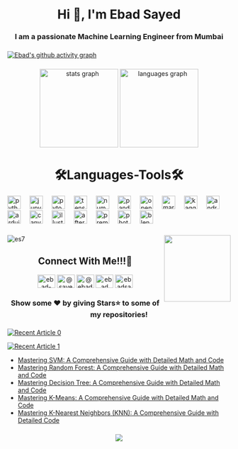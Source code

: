 <h1 align="center">Hi 👋, I'm Ebad Sayed</h1>
<h3 align="center">I am a passionate Machine Learning Engineer from Mumbai</h3>

###

[![Ebad's github activity graph](https://github-readme-activity-graph.vercel.app/graph?username=ES7&theme=github-compact&bg_color=000000&title_color=50C878&area=true&area_color=00FF00&line=00FF00&radius=8)](https://github.com/ES7/github-readme-activity-graph)

###

<div align="center">
  <img src="https://github-readme-stats.vercel.app/api?username=ES7&hide_title=false&hide_rank=false&show_icons=true&include_all_commits=true&count_private=true&disable_animations=false&theme=merko&locale=en&hide_border=false" height="177" alt="stats graph"  />
  <img src="https://github-readme-stats.vercel.app/api/top-langs?username=ES7&locale=en&hide_title=false&layout=compact&card_width=320&langs_count=5&theme=merko&hide_border=false" height="177" alt="languages graph"  />
</div>

###

<h1 align="center">🛠️Languages-Tools🛠️</h1>
<div align="left">
  <img src="https://cdn.jsdelivr.net/gh/devicons/devicon/icons/python/python-original.svg" height="30" alt="python logo"  />
  <img width="12" />
  <img src="https://cdn.jsdelivr.net/gh/devicons/devicon/icons/jupyter/jupyter-original.svg" height="30" alt="jupyter logo"  />
  <img width="12" />
  <img src="https://cdn.jsdelivr.net/gh/devicons/devicon/icons/pytorch/pytorch-original.svg" height="30" alt="pytorch logo"  />
  <img width="12" />
  <img src="https://cdn.jsdelivr.net/gh/devicons/devicon/icons/tensorflow/tensorflow-original.svg" height="30" alt="tensorflow logo"  />
  <img width="12" />
  <img src="https://cdn.jsdelivr.net/gh/devicons/devicon/icons/numpy/numpy-original.svg" height="30" alt="numpy logo"  />
  <img width="12" />
  <img src="https://cdn.jsdelivr.net/gh/devicons/devicon/icons/pandas/pandas-original.svg" height="30" alt="pandas logo"  />
  <img width="12" />
  <img src="https://cdn.jsdelivr.net/gh/devicons/devicon/icons/opencv/opencv-original.svg" height="30" alt="opencv logo"  />
  <img width="12" />
  <img src="https://cdn.jsdelivr.net/gh/devicons/devicon/icons/markdown/markdown-original.svg" height="30" alt="markdown logo"  />
  <img width="12" />
  <img src="https://cdn.jsdelivr.net/gh/devicons/devicon/icons/kaggle/kaggle-original.svg" height="30" alt="kaggle logo"  />
  <img width="12" />
  <img src="https://cdn.jsdelivr.net/gh/devicons/devicon/icons/androidstudio/androidstudio-original.svg" height="30" alt="androidstudio logo"  />
  <img width="12" />
  <img src="https://cdn.jsdelivr.net/gh/devicons/devicon/icons/arduino/arduino-original.svg" height="30" alt="arduino logo"  />
  <img width="12" />
  <img src="https://cdn.jsdelivr.net/gh/devicons/devicon/icons/canva/canva-original.svg" height="30" alt="canva logo"  />
  <img width="12" />
  <img src="https://cdn.jsdelivr.net/gh/devicons/devicon/icons/illustrator/illustrator-plain.svg" height="30" alt="illustrator logo"  />
  <img width="12" />
  <img src="https://cdn.jsdelivr.net/gh/devicons/devicon/icons/aftereffects/aftereffects-original.svg" height="30" alt="aftereffects logo"  />
  <img width="12" />
  <img src="https://cdn.jsdelivr.net/gh/devicons/devicon/icons/premierepro/premierepro-plain.svg" height="30" alt="premierepro logo"  />
  <img width="12" />
  <img src="https://cdn.jsdelivr.net/gh/devicons/devicon/icons/photoshop/photoshop-plain.svg" height="30" alt="photoshop logo"  />
  <img width="12" />
  <img src="https://cdn.jsdelivr.net/gh/devicons/devicon/icons/blender/blender-original.svg" height="30" alt="blender logo"  />
</div>


###

<div align="left">
  <img src="https://github-readme-streak-stats.herokuapp.com/?user=es7&theme=merko" alt="es7" />
  <img align="right" height="150" src="https://user-images.githubusercontent.com/33197180/125737592-447b9a2b-cbdd-44d4-9e8b-a990e88cac29.gif?raw=true"  />
</div>

###

<h2 align="center">Connect With Me!!!🤝</h2>
<p align="center">
<a href="https://linkedin.com/in/ebad-sayed-0861a6227" target="blank"><img align="center" src="https://raw.githubusercontent.com/rahuldkjain/github-profile-readme-generator/master/src/images/icons/Social/linked-in-alt.svg" alt="ebad-sayed-0861a6227" height="30" width="40" /></a>
<a href="https://medium.com/@sayedebad.777" target="blank"><img align="center" src="https://raw.githubusercontent.com/rahuldkjain/github-profile-readme-generator/master/src/images/icons/Social/medium.svg" alt="@sayedebad.777" height="30" width="40" /></a>
<a href="https://twitter.com/@ebadsayed7" target="blank"><img align="center" src="https://raw.githubusercontent.com/rahuldkjain/github-profile-readme-generator/master/src/images/icons/Social/twitter.svg" alt="@ebadsayed7" height="30" width="40" /></a>
<a href="https://fb.com/ebad sayed" target="blank"><img align="center" src="https://raw.githubusercontent.com/rahuldkjain/github-profile-readme-generator/master/src/images/icons/Social/facebook.svg" alt="ebad sayed" height="30" width="40" /></a>
<a href="https://instagram.com/ebadsayed_777" target="blank"><img align="center" src="https://raw.githubusercontent.com/rahuldkjain/github-profile-readme-generator/master/src/images/icons/Social/instagram.svg" alt="ebadsayed_777" height="30" width="40" /></a>
</p>
<h3 align="center">Show some ❤️ by giving Stars⭐ to some of my repositories!</h3>

###

<a target="_blank" href="https://github-readme-medium-recent-article.vercel.app/medium/@sayedebad.777/0"><img src="https://github-readme-medium-recent-article.vercel.app/medium/@sayedebad.777/0" alt="Recent Article 0"> 

<a target="_blank" href="https://github-readme-medium-recent-article.vercel.app/medium/@sayedebad.777/1"><img src="https://github-readme-medium-recent-article.vercel.app/medium/@sayedebad.777/1" alt="Recent Article 1"> 



<!-- BLOG-POST-LIST:START -->
- [Mastering SVM: A Comprehensive Guide with Detailed Math and Code](https://medium.com/@sayedebad.777/matstering-svm-a-comprehensive-guide-with-detailed-math-and-code-4a16134e215f?source=rss-a35fc8b432cf------2)
- [Mastering Random Forest: A Comprehensive Guide with Detailed Math and Code](https://medium.com/@sayedebad.777/mastering-random-forest-a-comprehensive-guide-with-detailed-math-and-code-60aebffb2b7f?source=rss-a35fc8b432cf------2)
- [Mastering Decision Tree: A Comprehensive Guide with Detailed Math and Code](https://medium.com/@sayedebad.777/decision-tree-a-comprehensive-guide-with-detailed-math-and-code-d88e55575a0b?source=rss-a35fc8b432cf------2)
- [Mastering K-Means: A Comprehensive Guide with Detailed Math and Code](https://medium.com/@sayedebad.777/mastering-k-means-baeccdac29e1?source=rss-a35fc8b432cf------2)
- [Mastering K-Nearest Neighbors &lpar;KNN&rpar;: A Comprehensive Guide with Detailed Code](https://medium.com/@sayedebad.777/mastering-k-nearest-neighbors-knn-aa4b2ffca68b?source=rss-a35fc8b432cf------2)
<!-- BLOG-POST-LIST:END -->

###

<div align="center">
  <img src="https://profile-counter.glitch.me/ES7/count.svg?"/>
</div>

###
